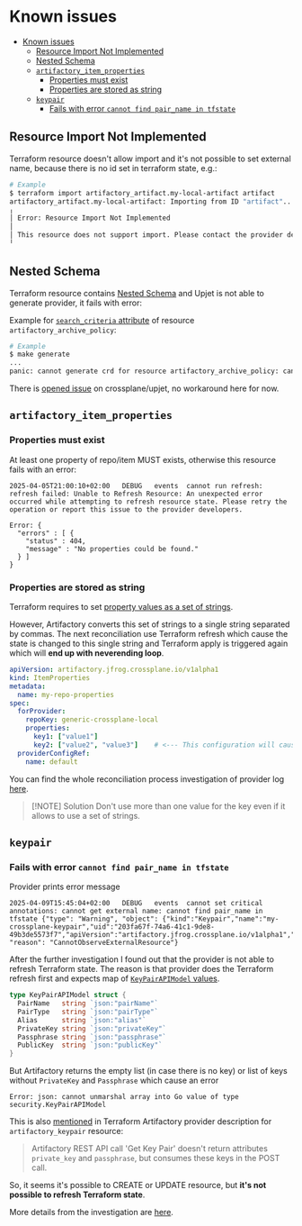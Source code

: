 <!-- markdownlint-disable no-hard-tabs -->
# Known issues

- [Known issues](#known-issues)
  - [Resource Import Not Implemented](#resource-import-not-implemented)
  - [Nested Schema](#nested-schema)
  - [`artifactory_item_properties`](#artifactory_item_properties)
    - [Properties must exist](#properties-must-exist)
    - [Properties are stored as string](#properties-are-stored-as-string)
  - [`keypair`](#keypair)
    - [Fails with error `cannot find pair_name in tfstate`](#fails-with-error-cannot-find-pair_name-in-tfstate)

## Resource Import Not Implemented

Terraform resource doesn't allow import and it's not possible to set external name, because there is no id set in terraform state, e.g.:

```bash
# Example
$ terraform import artifactory_artifact.my-local-artifact artifact
artifactory_artifact.my-local-artifact: Importing from ID "artifact"...
╷
│ Error: Resource Import Not Implemented
│
│ This resource does not support import. Please contact the provider developer for additional information.
╵
```

## Nested Schema

Terraform resource contains [Nested Schema](https://developer.hashicorp.com/terraform/plugin/framework/handling-data/attributes#nested-attribute-types) and Upjet is not able to generate provider, it fails with error:

Example for [`search_criteria` attribute](https://registry.terraform.io/providers/jfrog/artifactory/12.9.1/docs/resources/archive_policy#nested-schema-for-search_criteria) of resource `artifactory_archive_policy`:

```bash
# Example
$ make generate
...
panic: cannot generate crd for resource artifactory_archive_policy: cannot build types for ArchivePolicy: cannot build the Types for resource "artifactory_archive_policy": cannot infer type from schema of field search_criteria: invalid schema type TypeInvalid
```

There is [opened issue](https://github.com/crossplane/upjet/issues/372) on crossplane/upjet, no workaround here for now.

## `artifactory_item_properties`

### Properties must exist

At least one property of repo/item MUST exists, otherwise this resource fails with an error:

```log
2025-04-05T21:00:10+02:00	DEBUG	events	cannot run refresh: refresh failed: Unable to Refresh Resource: An unexpected error occurred while attempting to refresh resource state. Please retry the operation or report this issue to the provider developers.

Error: {
  "errors" : [ {
    "status" : 404,
    "message" : "No properties could be found."
  } ]
}
```

### Properties are stored as string

Terraform requires to set [property values as a set of strings](https://registry.terraform.io/providers/jfrog/artifactory/latest/docs/resources/item_properties#properties-1).

However, Artifactory converts this set of strings to a single string separated by commas. The next reconciliation use Terraform refresh which cause the state is changed to this single string and Terraform apply is triggered again which will **end up with neverending loop**.

```yaml
apiVersion: artifactory.jfrog.crossplane.io/v1alpha1
kind: ItemProperties
metadata:
  name: my-repo-properties
spec:
  forProvider:
    repoKey: generic-crossplane-local
    properties:
      key1: ["value1"]
      key2: ["value2", "value3"]    # <--- This configuration will cause neverending reconciliation loop
  providerConfigRef:
    name: default
```

You can find the whole reconciliation process investigation of provider log [here](./docs/artifact/item_properties/reconsiliation-process-investigation.log).

> [!NOTE] Solution
> Don't use more than one value for the key even if it allows to use a set of strings.

## `keypair`

### Fails with error `cannot find pair_name in tfstate`

Provider prints error message

```log
2025-04-09T15:45:04+02:00	DEBUG	events	cannot set critical annotations: cannot get external name: cannot find pair_name in tfstate	{"type": "Warning", "object": {"kind":"Keypair","name":"my-crossplane-keypair","uid":"203fa67f-74a6-41c1-9de8-49b3de5573f7","apiVersion":"artifactory.jfrog.crossplane.io/v1alpha1","resourceVersion":"236597"}, "reason": "CannotObserveExternalResource"}
```

After the further investigation I found out that the provider is not able to refresh Terraform state. The reason is that provider does the Terraform refresh first and expects map of [`KeyPairAPIModel` values](https://github.com/jfrog/terraform-provider-artifactory/blob/v12.9.1/pkg/artifactory/resource/security/resource_artifactory_keypair.go#L60-L67).

```go
type KeyPairAPIModel struct {
  PairName   string `json:"pairName"`
  PairType   string `json:"pairType"`
  Alias      string `json:"alias"`
  PrivateKey string `json:"privateKey"`
  Passphrase string `json:"passphrase"`
  PublicKey  string `json:"publicKey"`
}
```

But Artifactory returns the empty list (in case there is no key) or list of keys without `PrivateKey` and `Passphrase` which cause an error

```log
Error: json: cannot unmarshal array into Go value of type security.KeyPairAPIModel
```

This is also [mentioned](https://registry.terraform.io/providers/jfrog/artifactory/latest/docs/resources/keypair#argument-reference) in Terraform Artifactory provider description for `artifactory_keypair` resource:

> Artifactory REST API call 'Get Key Pair' doesn't return attributes `private_key` and `passphrase`, but consumes these keys in the POST call.

So, it seems it's possible to CREATE or UPDATE resource, but **it's not possible to refresh Terraform state**.

More details from the investigation are [here](./docs/security/keypair/cannot-find-pair-name-in-tfstate.md).
